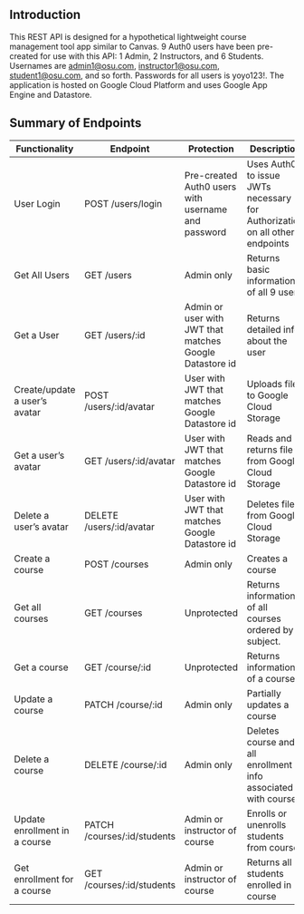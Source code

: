 ## Introduction
This REST API is designed for a hypothetical lightweight course management tool app similar to Canvas. 
9 Auth0 users have been pre-created for use with this API: 1 Admin, 2 Instructors, and 6 Students. 
Usernames are admin1@osu.com, instructor1@osu.com, student1@osu.com, and so forth. Passwords for all users is yoyo123!.
The application is hosted on Google Cloud Platform and uses Google App Engine and Datastore.

## Summary of Endpoints

| Functionality |    Endpoint   |  Protection  | Description |
| ------------- | ------------- | ------------- |------------- |
|  User Login   |  POST /users/login  | Pre-created Auth0 users with username and password  | Uses Auth0 to issue JWTs necessary for Authorization on all other endpoints |
| Get All Users |  GET /users  |  Admin only  |  Returns basic information of all 9 users |
|  Get a User  |  GET /users/:id  |  Admin or user with JWT that matches Google Datastore id | Returns detailed info about the user |
|  Create/update a user’s avatar  |  POST /users/:id/avatar  |  User with JWT that matches Google Datastore id  |  Uploads file to Google Cloud Storage  |
|  Get a user’s avatar  |  GET /users/:id/avatar  |  User with JWT that matches Google Datastore id  |  Reads and returns file from Google Cloud Storage  |
|  Delete a user’s avatar  |  DELETE /users/:id/avatar  |  User with JWT that matches Google Datastore id  |  Deletes file from Google Cloud Storage  |
|  Create a course  |  POST /courses  |  Admin only  |  Creates a course  |
|  Get all courses  |  GET /courses  |  Unprotected  |  Returns information of all courses ordered by subject.  |
|  Get a course  |  GET /course/:id  |  Unprotected  |  Returns information of a course  | 
|  Update a course  |  PATCH /course/:id  |  Admin only  |  Partially updates a course  |
|  Delete a course  |  DELETE /course/:id  |  Admin only  |  Deletes course and all enrollment info associated with course  |
|  Update enrollment in a course  |  PATCH /courses/:id/students  |  Admin or instructor of course  | Enrolls or unenrolls students from course  |
|  Get enrollment for a course  |  GET /courses/:id/students  |  Admin or instructor of course  | Returns all students enrolled in course  |
